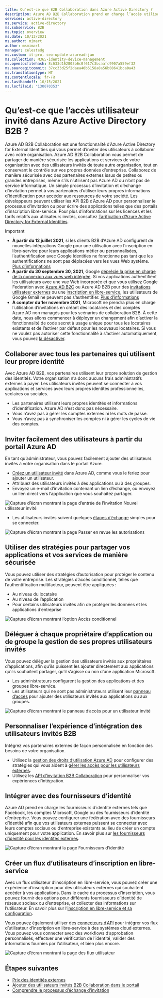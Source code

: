 ```yaml
---
title: Qu’est-ce que B2B Collaboration dans Azure Active Directory ?
description: Azure AD B2B Collaboration prend en charge l’accès utilisateur invité, qui vous permet de partager des ressources et de collaborer avec des partenaires externes de manière sécurisée.
services: active-directory
ms.service: active-directory
ms.subservice: B2B
ms.topic: overview
ms.date: 10/13/2021
ms.author: mimart
author: msmimart
manager: celestedg
ms.custom: it-pro, seo-update-azuread-jan
ms.collection: M365-identity-device-management
ms.openlocfilehash: 8c633d162803b6c0f617c3bcaafc9907a559ef32
ms.sourcegitcommit: 37cc33d25f2daea40b6158a8a56b08641bca0a43
ms.translationtype: HT
ms.contentlocale: fr-FR
ms.lasthandoff: 10/15/2021
ms.locfileid: "130070353"
---
```

# <a name="what-is-guest-user-access-in-azure-active-directory-b2b"></a>Qu’est-ce que l’accès utilisateur invité dans Azure Active Directory B2B ?

Azure AD B2B Collaboration est une fonctionnalité d’Azure Active Directory for External Identities qui vous permet d’inviter des utilisateurs à collaborer avec votre organisation. Azure AD B2B Collaboration vous permet de partager de manière sécurisée les applications et services de votre organisation avec des utilisateurs invités de toute autre organisation, tout en conservant le contrôle sur vos propres données d’entreprise. Collaborez de manière sécurisée avec des partenaires externes issus de petites ou grandes entreprises, même s’ils n’utilisent pas Azure AD ou n’ont pas de service informatique. Un simple processus d’invitation et d’échange d’invitation permet à vos partenaires d’utiliser leurs propres informations d’identification pour accéder aux ressources de votre société. Les développeurs peuvent utiliser les API B2B d’Azure AD pour personnaliser le processus d’invitation ou pour écrire des applications telles que des portails d’inscription libre-service. Pour plus d’informations sur les licences et les tarifs relatifs aux utilisateurs invités, consultez [Tarification d’Azure Active Directory for External Identities](https://azure.microsoft.com/pricing/details/active-directory/external-identities/).  

> [!IMPORTANT]
>
> - **À partir du 12 juillet 2021**, si les clients B2B d’Azure AD configurent de nouvelles intégrations Google pour une utilisation avec l’inscription en libre-service pour leurs applications métier ou personnalisées, l’authentification avec Google Identities ne fonctionne pas tant que les authentifications ne sont pas déplacées vers les vues Web système. [Plus d’informations](google-federation.md#deprecation-of-web-view-sign-in-support)
> - **À partir du 30 septembre 30, 2021**, Google [déprécie la prise en charge de la connexion aux vues web intégrée](https://developers.googleblog.com/2016/08/modernizing-oauth-interactions-in-native-apps.html). Si vos applications authentifient les utilisateurs avec une vue Web incorporée et que vous utilisez Google Federation avec [Azure AD B2C](../../active-directory-b2c/identity-provider-google.md) ou Azure AD B2B pour des [invitations utilisateur externes](google-federation.md) ou une [inscription en libre-service](identity-providers.md), les utilisateurs de Google Gmail ne peuvent pas s’authentifier. [Plus d’informations](google-federation.md#deprecation-of-web-view-sign-in-support)
> - **À compter du 1er novembre 2021**, Microsoft ne prendra plus en charge l’utilisation d’invitations en créant des locataires et des comptes Azure AD non managés pour les scénarios de collaboration B2B. À cette date, nous allons commencer à déployer un changement afin d’activer la fonctionnalité de code secret à usage unique pour tous les locataires existants et de l’activer par défaut pour les nouveaux locataires. Si vous ne voulez pas autoriser cette fonctionnalité à s’activer automatiquement, vous pouvez [la désactiver](one-time-passcode.md#disable-email-one-time-passcode).

## <a name="collaborate-with-any-partner-using-their-identities"></a>Collaborer avec tous les partenaires qui utilisent leur propre identité

Avec Azure AD B2B, vos partenaires utilisent leur propre solution de gestion des identités. Votre organisation n’a donc aucuns frais administratifs externes à payer. Les utilisateurs invités peuvent se connecter à vos applications et services avec leurs propres identités professionnelles, scolaires ou sociales.

- Les partenaires utilisent leurs propres identités et informations d’identification. Azure AD n’est donc pas nécessaire.
- Vous n’avez pas à gérer les comptes externes ni les mots de passe.
- Vous n’avez pas à synchroniser les comptes ni à gérer les cycles de vie des comptes.  

## <a name="easily-invite-guest-users-from-the-azure-ad-portal"></a>Inviter facilement des utilisateurs à partir du portail Azure AD

En tant qu’administrateur, vous pouvez facilement ajouter des utilisateurs invités à votre organisation dans le portail Azure.

- [Créez un utilisateur invité](b2b-quickstart-add-guest-users-portal.md) dans Azure AD, comme vous le feriez pour ajouter un utilisateur.
- Attribuez des utilisateurs invités à des applications ou à des groupes.
- Envoyez un e-mail d’invitation contenant un lien d’échange, ou envoyez un lien direct vers l’application que vous souhaitez partager.

![Capture d’écran montrant la page d’entrée de l’invitation Nouvel utilisateur invité](media/what-is-b2b/add-a-b2b-user-to-azure-portal.png)

- Les utilisateurs invités suivent quelques [étapes d’échange](redemption-experience.md) simples pour se connecter.

![Capture d’écran montrant la page Passer en revue les autorisations](media/what-is-b2b/consentscreen.png)


## <a name="use-policies-to-securely-share-your-apps-and-services"></a>Utiliser des stratégies pour partager vos applications et vos services de manière sécurisée

Vous pouvez utiliser des stratégies d’autorisation pour protéger le contenu de votre entreprise. Les stratégies d’accès conditionnel, telles que l’authentification multifacteur, peuvent être appliquées :

- Au niveau du locataire
- Au niveau de l’application
- Pour certains utilisateurs invités afin de protéger les données et les applications d’entreprise

![Capture d’écran montrant l’option Accès conditionnel](media/what-is-b2b/tutorial-mfa-policy-2.png)



## <a name="let-application-and-group-owners-manage-their-own-guest-users"></a>Déléguer à chaque propriétaire d’application ou de groupe la gestion de ses propres utilisateurs invités

Vous pouvez déléguer la gestion des utilisateurs invités aux propriétaires d’applications, afin qu’ils puissent les ajouter directement aux applications qu’ils souhaitent partager, qu’il s’agisse ou non d’une application Microsoft.

- Les administrateurs configurent la gestion des applications et des groupes libre-service.
- Les utilisateurs qui ne sont pas administrateurs utilisent leur [panneau d’accès](https://myapps.microsoft.com) pour ajouter des utilisateurs invités aux applications ou aux groupes.

![Capture d’écran montrant le panneau d’accès pour un utilisateur invité](media/what-is-b2b/access-panel-manage-app.png)

## <a name="customize-the-onboarding-experience-for-b2b-guest-users"></a>Personnaliser l’expérience d’intégration des utilisateurs invités B2B

Intégrez vos partenaires externes de façon personnalisée en fonction des besoins de votre organisation.

- Utilisez la [gestion des droits d’utilisation Azure AD](../governance/entitlement-management-overview.md) pour configurer des stratégies qui vous aident à [gérer les accès pour les utilisateurs externes](../governance/entitlement-management-external-users.md#how-access-works-for-external-users).
- Utilisez les [API d’invitation B2B Collaboration](/graph/api/resources/invitation) pour personnaliser vos expériences d’intégration.

## <a name="integrate-with-identity-providers"></a>Intégrer avec des fournisseurs d’identité

Azure AD prend en charge les fournisseurs d’identité externes tels que Facebook, les comptes Microsoft, Google ou des fournisseurs d’identité d’entreprise. Vous pouvez configurer une fédération avec des fournisseurs d’identité afin que vos utilisateurs externes puissent se connecter avec leurs comptes sociaux ou d’entreprise existants au lieu de créer un compte uniquement pour votre application. En savoir plus sur [les fournisseurs d’identité pour les identités externes](identity-providers.md).

![Capture d’écran montrant la page Fournisseurs d’identité](media/what-is-b2b/identity-providers.png)


## <a name="create-a-self-service-sign-up-user-flow"></a>Créer un flux d’utilisateurs d’inscription en libre-service

Avec un flux utilisateur d’inscription en libre-service, vous pouvez créer une expérience d’inscription pour des utilisateurs externes qui souhaitent accéder à vos applications. Dans le cadre du processus d’inscription, vous pouvez fournir des options pour différents fournisseurs d’identité de réseaux sociaux ou d’entreprise, et collecter des informations sur l’utilisateur. En savoir plus sur l’[inscription en libre-service et sa configuration](self-service-sign-up-overview.md).

Vous pouvez également utiliser des [connecteurs d’API](api-connectors-overview.md) pour intégrer vos flux d’utilisateur d’inscription en libre-service à des systèmes cloud externes. Vous pouvez vous connecter avec des workflows d’approbation personnalisés, effectuer une vérification de l’identité, valider des informations fournies par l’utilisateur, et bien plus encore.

![Capture d’écran montrant la page des flux utilisateur](media/what-is-b2b/self-service-sign-up-user-flow-overview.png)
<!--TODO: Add screenshot with API connectors -->

## <a name="next-steps"></a>Étapes suivantes

- [Prix des identités externes](external-identities-pricing.md)
- [Ajouter des utilisateurs invités B2B Collaboration dans le portail](add-users-administrator.md)
- [Comprendre le processus d’échange d’invitation](redemption-experience.md)

